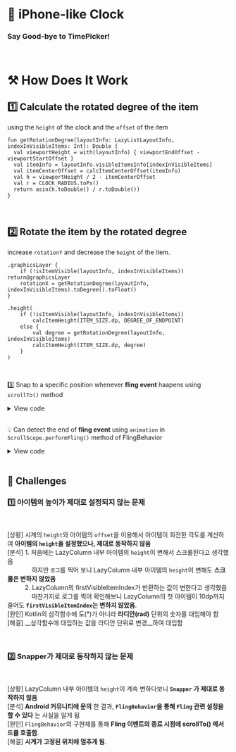 # 🌟 iPhone-like Clock
### Say Good-bye to TimePicker!

<!-- <img src="https://github.com/haechan29/iPhone-like-Clock/assets/63138511/72fb0a52-5cf6-4016-9ce5-3320a0217f10"/> -->

</br>

# ⚒️ How Does It Work
## 1️⃣ Calculate the __rotated degree__ of the item
using the ``height`` of the clock and the ``offset`` of the item
```
fun getRotationDegree(layoutInfo: LazyListLayoutInfo, indexInVisibleItems: Int): Double {
  val viewportHeight = with(layoutInfo) { viewportEndOffset - viewportStartOffset }
  val itemInfo = layoutInfo.visibleItemsInfo[indexInVisibleItems]
  val itemCenterOffset = calcItemCenterOffset(itemInfo)
  val h = viewportHeight / 2 - itemCenterOffset
  val r = CLOCK_RADIUS.toPx()
  return asin(h.toDouble() / r.toDouble())
}
```

</br>

## 2️⃣ Rotate the item by the rotated degree
increase ``rotationY`` and decrease the ``height`` of the item.
```
.graphicsLayer {
    if (!isItemVisible(layoutInfo, indexInVisibleItems)) return@graphicsLayer
    rotationX = getRotationDegree(layoutInfo, indexInVisibleItems).toDegree().toFloat()
}
```
```
.height(
    if (!isItemVisible(layoutInfo, indexInVisibleItems))
        calcItemHeight(ITEM_SIZE.dp, DEGREE_OF_ENDPOINT)
    else {
        val degree = getRotationDegree(layoutInfo, indexInVisibleItems)
        calcItemHeight(ITEM_SIZE.dp, degree)
    }
)
```

</br>

3️⃣ Snap to a specific position whenever __fling event__ haapens using ``scrollTo()`` method
<details>
  <summary>View code</summary>
  
  ```
  flingBehavior = flingBehaviorWithOnFinished {
      scope.launch {
          listState.animateScrollToItem(listState.firstItemIndex)
      }
  }
  ```
</details>

</br>

💡 Can detect the end of __fling event__ using ``animation`` in  ``ScrollScope.performFling()`` method of FlingBehavior
<details>
  <summary>View code</summary>
  
  ```
  override suspend fun ScrollScope.performFling(initialVelocity: Float): Float {
          var isAnimationRunning = true
          var velocityLeft = initialVelocity
          var lastValue = 0f
          val animationState = AnimationState(
              initialValue = 0f,
              initialVelocity = initialVelocity,
          )
          animationState.animateDecay(decayAnimSpec) {
              val delta = value - lastValue
              val consumed = scrollBy(delta)
              lastValue = value
              velocityLeft = this.velocity
              if (isAnimationRunning != isRunning) {
                  if (!isRunning) {
                      onFinished()
                  }
                  isAnimationRunning = isRunning
              }
              // avoid rounding errors and stop if anything is unconsumed
              if (abs(delta - consumed) > 0.5f) this.cancelAnimation()
          }
          return velocityLeft
      }
  ```
</details>

</br>

## 🥄 Challenges
### 1️⃣ 아이템의 높이가 제대로 설정되지 않는 문제

</br>

[상황] 시계의 ``height``와 아이템의 ``offset``을 이용해서 아이템이 회전한 각도를 계산하여 __아이템의 ``height``을 설정했으나, 제대로 동작하지 않음__ </br>
[분석] 1. 처음에는 LazyColumn 내부 아이템의 ``height``이 변해서 스크롤된다고 생각했음</br>
&nbsp;&nbsp;&nbsp;&nbsp;&nbsp;&nbsp;&nbsp;&nbsp;&nbsp;&nbsp;&nbsp;&nbsp;&nbsp;&nbsp;하지만 ``로그``를 찍어 보니 LazyColumn 내부 아이템의 ``height``이 변해도 __스크롤은 변하지 않았음__ </br>
&nbsp;&nbsp;&nbsp;&nbsp;&nbsp;&nbsp;&nbsp;&nbsp;&nbsp;&nbsp;2. LazyColumn의 firstVisibleItemIndex가 반환하는 값이 변한다고 생각했음</br>
&nbsp;&nbsp;&nbsp;&nbsp;&nbsp;&nbsp;&nbsp;&nbsp;&nbsp;&nbsp;&nbsp;&nbsp;&nbsp;&nbsp;마찬가지로 로그를 찍어 확인해보니 LazyColumn의 첫 아이템이 10dp까지 줄어도 __``firstVisibleItemIndex``는 변하지 않았음__.</br>
[원인] Kotlin의 삼각함수에 도(°)가 아니라 __라디안(rad)__ 단위의 숫자를 대입해야 함</br>
[해결] __삼각함수에 대입하는 값을 라디안 단위로 변경__하여 대입함</br>

</br>

### 2️⃣ Snapper가 제대로 동작하지 않는 문제

</br>

[상황] LazyColumn 내부 아이템의 ``height``이 계속 변하다보니 __``Snapper`` 가 제대로 동작하지 않음__ </br>
[분석] __Android 커뮤니티에 문의__ 한 결과, __``FlingBehavior``을 통해 ``Fling`` 관련 설정을 할 수 있다__ 는 사실을 알게 됨</br>
[원인] ``FlingBehavior``의 구현체를 통해 __Fling 이벤트의 종료 시점에 scrollTo() 메서드를 호출함__.</br>
[해결] __시계가 고정된 위치에 멈추게 됨__.</br>

